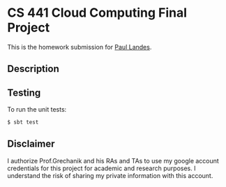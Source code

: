 # CS 441 Cloud Computing Final Project

This is the homework submission for [Paul Landes](mailto:plande2@uic.edu).

## Description

## Testing

To run the unit tests:

```bash
$ sbt test
```


Disclaimer
----------
I authorize Prof.Grechanik and his RAs and TAs to use my google account
credentials for this project for academic and research purposes. I understand
the risk of sharing my private information with this account.
